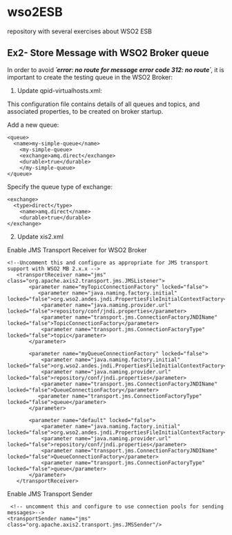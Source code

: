 # wso2ESB
repository with several exercises about WSO2 ESB


## Ex2- Store Message with WSO2 Broker queue

In order to avoid ***´error: no route for message error code 312: no route´***, it is important to create the testing queue in the WSO2 Broker: 

1. Update qpid-virtualhosts.xml:

This configuration file contains details of all queues and topics, and associated properties, to be created on broker startup. 

Add a new queue:
```
<queue>
  <name>my-simple-queue</name>
	<my-simple-queue>
	<exchange>amq.direct</exchange>
	<durable>true</durable>
	</my-simple-queue>
</queue>
```

Specify the queue type of exchange:
```
<exchange>
  <type>direct</type>
	<name>amq.direct</name>
	<durable>true</durable>
</exchange>
```
2. Update xis2.xml

Enable JMS Transport Receiver for WSO2 Broker
```
<!--Uncomment this and configure as appropriate for JMS transport support with WSO2 MB 2.x.x -->
   <transportReceiver name="jms" class="org.apache.axis2.transport.jms.JMSListener">
       <parameter name="myTopicConnectionFactory" locked="false">
          <parameter name="java.naming.factory.initial" locked="false">org.wso2.andes.jndi.PropertiesFileInitialContextFactory</parameter>
           <parameter name="java.naming.provider.url" locked="false">repository/conf/jndi.properties</parameter>
           <parameter name="transport.jms.ConnectionFactoryJNDIName" locked="false">TopicConnectionFactory</parameter>
           <parameter name="transport.jms.ConnectionFactoryType" locked="false">topic</parameter>
       </parameter>
  
       <parameter name="myQueueConnectionFactory" locked="false">
           <parameter name="java.naming.factory.initial" locked="false">org.wso2.andes.jndi.PropertiesFileInitialContextFactory</parameter>
           <parameter name="java.naming.provider.url" locked="false">repository/conf/jndi.properties</parameter>
           <parameter name="transport.jms.ConnectionFactoryJNDIName" locked="false">QueueConnectionFactory</parameter>
          <parameter name="transport.jms.ConnectionFactoryType" locked="false">queue</parameter>
       </parameter>
  
       <parameter name="default" locked="false">
           <parameter name="java.naming.factory.initial" locked="false">org.wso2.andes.jndi.PropertiesFileInitialContextFactory</parameter>
           <parameter name="java.naming.provider.url" locked="false">repository/conf/jndi.properties</parameter>
           <parameter name="transport.jms.ConnectionFactoryJNDIName" locked="false">QueueConnectionFactory</parameter>
           <parameter name="transport.jms.ConnectionFactoryType" locked="false">queue</parameter>
       </parameter>
   </transportReceiver>
```

Enable JMS Transport Sender

```
 <!-- uncomment this and configure to use connection pools for sending messages>-->
<transportSender name="jms" class="org.apache.axis2.transport.jms.JMSSender"/>
```
